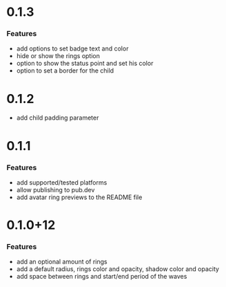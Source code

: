 # 0.1.3

### Features

- add options to set badge text and color
- hide or show the rings option
- option to show the status point and set his color
- option to set a border for the child

# 0.1.2

- add child padding parameter

# 0.1.1

### Features

- add supported/tested platforms
- allow publishing to pub.dev
- add avatar ring previews to the README file

# 0.1.0+12

### Features

- add an optional amount of rings
- add a default radius, rings color and opacity, shadow color and opacity
- add space between rings and start/end period of the waves
